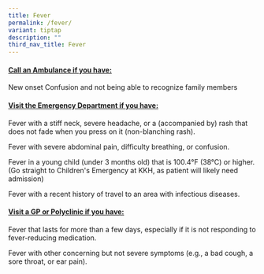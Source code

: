 ```yaml
---
title: Fever
permalink: /fever/
variant: tiptap
description: ""
third_nav_title: Fever
---
```

<h4><strong><u>Call an Ambulance if you have:</u></strong></h4>
<p></p>
<p>New onset Confusion and not being able to recognize family members</p>
<p></p>
<h4><strong><u>Visit the Emergency Department if you have:</u></strong></h4>
<p></p>
<p>Fever with a stiff neck, severe headache, or a (accompanied by) rash that
does not fade when you press on it (non-blanching rash).</p>
<p></p>
<p>Fever with severe abdominal pain, difficulty breathing, or confusion.</p>
<p></p>
<p>Fever in a young child (under 3 months old) that is 100.4°F (38°C) or
higher. (Go straight to Children's Emergency at KKH, as patient will likely
need admission)</p>
<p></p>
<p>Fever with a recent history of travel to an area with infectious diseases.</p>
<p></p>
<h4><strong><u>Visit a GP or Polyclinic if you have:</u></strong></h4>
<p></p>
<p>Fever that lasts for more than a few days, especially if it is not responding
to fever-reducing medication.</p>
<p></p>
<p>Fever with other concerning but not severe symptoms (e.g., a bad cough,
a sore throat, or ear pain).</p>
<p></p>
<p></p>